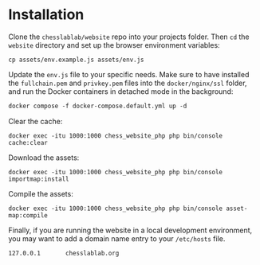 # Installation

Clone the `chesslablab/website` repo into your projects folder. Then `cd` the `website` directory and set up the browser environment variables:

```text
cp assets/env.example.js assets/env.js
```

Update the `env.js` file to your specific needs. Make sure to have installed the `fullchain.pem` and `privkey.pem` files into the `docker/nginx/ssl` folder, and run the Docker containers in detached mode in the background:

```txt
docker compose -f docker-compose.default.yml up -d
```

Clear the cache:

```text
docker exec -itu 1000:1000 chess_website_php php bin/console cache:clear
```

Download the assets:

```text
docker exec -itu 1000:1000 chess_website_php php bin/console importmap:install
```

Compile the assets:

```text
docker exec -itu 1000:1000 chess_website_php php bin/console asset-map:compile
```

Finally, if you are running the website in a local development environment, you may want to add a domain name entry to your `/etc/hosts` file.

```txt
127.0.0.1       chesslablab.org
```

